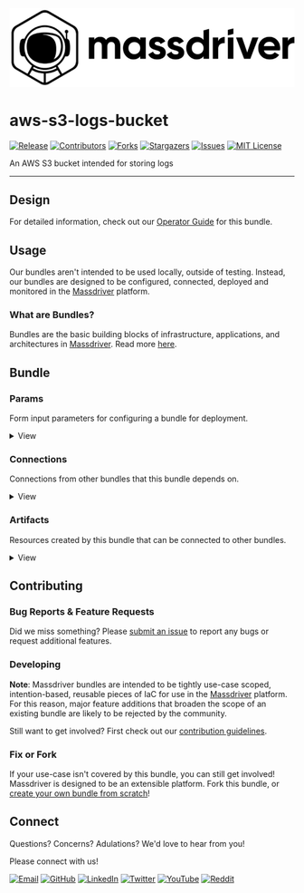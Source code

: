 [![Massdriver][logo]][website]

# aws-s3-logs-bucket

[![Release][release_shield]][release_url]
[![Contributors][contributors_shield]][contributors_url]
[![Forks][forks_shield]][forks_url]
[![Stargazers][stars_shield]][stars_url]
[![Issues][issues_shield]][issues_url]
[![MIT License][license_shield]][license_url]


An AWS S3 bucket intended for storing logs


---

## Design

For detailed information, check out our [Operator Guide](operator.md) for this bundle.

## Usage

Our bundles aren't intended to be used locally, outside of testing. Instead, our bundles are designed to be configured, connected, deployed and monitored in the [Massdriver][website] platform.

### What are Bundles?

Bundles are the basic building blocks of infrastructure, applications, and architectures in [Massdriver][website]. Read more [here](https://docs.massdriver.cloud/concepts/bundles).

## Bundle

### Params

Form input parameters for configuring a bundle for deployment.

<details>
<summary>View</summary>

<!-- PARAMS:START -->

**Params coming soon**

<!-- PARAMS:END -->

</details>

### Connections

Connections from other bundles that this bundle depends on.

<details>
<summary>View</summary>

<!-- CONNECTIONS:START -->

**Connections coming soon**

<!-- CONNECTIONS:END -->

</details>

### Artifacts

Resources created by this bundle that can be connected to other bundles.

<details>
<summary>View</summary>

<!-- ARTIFACTS:START -->

**Artifacts coming soon**

<!-- ARTIFACTS:END -->

</details>

## Contributing

<!-- CONTRIBUTING:START -->

### Bug Reports & Feature Requests

Did we miss something? Please [submit an issue](https://github.com/massdriver-cloud/aws-s3-logs-bucket/issues) to report any bugs or request additional features.

### Developing

**Note**: Massdriver bundles are intended to be tightly use-case scoped, intention-based, reusable pieces of IaC for use in the [Massdriver][website] platform. For this reason, major feature additions that broaden the scope of an existing bundle are likely to be rejected by the community.

Still want to get involved? First check out our [contribution guidelines](https://docs.massdriver.cloud/bundles/contributing).

### Fix or Fork

If your use-case isn't covered by this bundle, you can still get involved! Massdriver is designed to be an extensible platform. Fork this bundle, or [create your own bundle from scratch](https://docs.massdriver.cloud/bundles/development)!

<!-- CONTRIBUTING:END -->

## Connect

<!-- CONNECT:START -->

Questions? Concerns? Adulations? We'd love to hear from you!

Please connect with us!

[![Email][email_shield]][email_url]
[![GitHub][github_shield]][github_url]
[![LinkedIn][linkedin_shield]][linkedin_url]
[![Twitter][twitter_shield]][twitter_url]
[![YouTube][youtube_shield]][youtube_url]
[![Reddit][reddit_shield]][reddit_url]

<!-- markdownlint-disable -->

[logo]: https://raw.githubusercontent.com/massdriver-cloud/docs/main/static/img/logo-with-logotype-horizontal-400x110.svg
[docs]: https://docs.massdriver.cloud/?utm_source=github&utm_medium=readme&utm_campaign=aws-s3-logs-bucket&utm_content=docs
[website]: https://www.massdriver.cloud/?utm_source=github&utm_medium=readme&utm_campaign=aws-s3-logs-bucket&utm_content=website
[github]: https://github.com/massdriver-cloud?utm_source=github&utm_medium=readme&utm_campaign=aws-s3-logs-bucket&utm_content=github
[slack]: https://massdriverworkspace.slack.com/?utm_source=github&utm_medium=readme&utm_campaign=aws-s3-logs-bucket&utm_content=slack
[linkedin]: https://www.linkedin.com/company/massdriver/?utm_source=github&utm_medium=readme&utm_campaign=aws-s3-logs-bucket&utm_content=linkedin



[contributors_shield]: https://img.shields.io/github/contributors/massdriver-cloud/aws-s3-logs-bucket.svg?style=for-the-badge
[contributors_url]: https://github.com/massdriver-cloud/aws-s3-logs-bucket/graphs/contributors
[forks_shield]: https://img.shields.io/github/forks/massdriver-cloud/aws-s3-logs-bucket.svg?style=for-the-badge
[forks_url]: https://github.com/massdriver-cloud/aws-s3-logs-bucket/network/members
[stars_shield]: https://img.shields.io/github/stars/massdriver-cloud/aws-s3-logs-bucket.svg?style=for-the-badge
[stars_url]: https://github.com/massdriver-cloud/aws-s3-logs-bucket/stargazers
[issues_shield]: https://img.shields.io/github/issues/massdriver-cloud/aws-s3-logs-bucket.svg?style=for-the-badge
[issues_url]: https://github.com/massdriver-cloud/aws-s3-logs-bucket/issues
[release_url]: https://github.com/massdriver-cloud/aws-s3-logs-bucket/releases/latest
[release_shield]: https://img.shields.io/github/release/massdriver-cloud/aws-s3-logs-bucket.svg?style=for-the-badge
[license_shield]: https://img.shields.io/github/license/massdriver-cloud/aws-s3-logs-bucket.svg?style=for-the-badge
[license_url]: https://github.com/massdriver-cloud/aws-s3-logs-bucket/blob/main/LICENSE


[email_url]: mailto:support@massdriver.cloud
[email_shield]: https://img.shields.io/badge/email-Massdriver-black.svg?style=for-the-badge&logo=mail.ru&color=000000
[github_url]: mailto:support@massdriver.cloud
[github_shield]: https://img.shields.io/badge/follow-Github-black.svg?style=for-the-badge&logo=github&color=181717
[linkedin_url]: https://linkedin.com/in/massdriver-cloud
[linkedin_shield]: https://img.shields.io/badge/follow-LinkedIn-black.svg?style=for-the-badge&logo=linkedin&color=0A66C2
[twitter_url]: https://twitter.com/massdriver?utm_source=github&utm_medium=readme&utm_campaign=aws-s3-logs-bucket&utm_content=twitter
[twitter_shield]: https://img.shields.io/badge/follow-Twitter-black.svg?style=for-the-badge&logo=twitter&color=1DA1F2
[discourse_url]: https://community.massdriver.cloud?utm_source=github&utm_medium=readme&utm_campaign=aws-s3-logs-bucket&utm_content=discourse
[discourse_shield]: https://img.shields.io/badge/join-Discourse-black.svg?style=for-the-badge&logo=discourse&color=000000
[youtube_url]: https://www.youtube.com/channel/UCfj8P7MJcdlem2DJpvymtaQ
[youtube_shield]: https://img.shields.io/badge/subscribe-Youtube-black.svg?style=for-the-badge&logo=youtube&color=FF0000
[reddit_url]: https://www.reddit.com/r/massdriver
[reddit_shield]: https://img.shields.io/badge/subscribe-Reddit-black.svg?style=for-the-badge&logo=reddit&color=FF4500

<!-- markdownlint-restore -->

<!-- CONNECT:END -->
